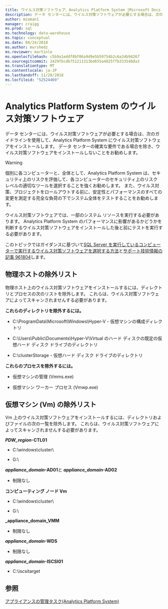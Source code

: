 ```yaml
---
title: ウイルス対策ソフトウェア、Analytics Platform System |Microsoft Docs
description: データ センターには、ウイルス対策ソフトウェアが必要とする場合は、次のガイドラインを使用して、Analytics Platform System にウイルス対策ソフトウェアをインストールします。 データ センターの確実な要件である場合を除き、ウイルス対策ソフトウェアをインストールしないことをお勧めします。
author: mzaman1
manager: craigg
ms.prod: sql
ms.technology: data-warehouse
ms.topic: conceptual
ms.date: 04/24/2018
ms.author: murshedz
ms.reviewer: martinle
ms.openlocfilehash: c5b9a1eddf8bf06a9d9e5b59754b2c6a34b94267
ms.sourcegitcommit: 2429fbcdb751211313bd655a4825ffb33354bda3
ms.translationtype: MT
ms.contentlocale: ja-JP
ms.lasthandoff: 11/28/2018
ms.locfileid: "52524469"
---
```

# <a name="antivirus-software-for-analytics-platform-system"></a>Analytics Platform System のウイルス対策ソフトウェア
データ センターには、ウイルス対策ソフトウェアが必要とする場合は、次のガイドラインを使用して、Analytics Platform System にウイルス対策ソフトウェアをインストールします。 データ センターの確実な要件である場合を除き、ウイルス対策ソフトウェアをインストールしないことをお勧めします。  
  
> [!WARNING]  
> 個別に各コンピューターと、全体として、Analytics Platform System は、セキュリティ上のリスクを評価して、各コンピューターのセキュリティ上のリスク レベルの適切なツールを選択することを強くお勧めします。 また、ウイルス対策、プロジェクトをロールアウトする前に、安定性とパフォーマンスのすべての変更を測定する完全な負荷の下でシステム全体をテストすることをお勧めします。  
>   
> ウイルス対策ソフトウェアでは、一部のシステム リソースを実行する必要があります。 Analytics Platform System のパフォーマンスに影響があるかどうかを判断するウイルス対策ソフトウェアをインストールした後と前にテストを実行する必要があります。  
  
このトピックではガイダンスに基づいて[SQL Server を実行しているコンピューターで実行するウイルス対策ソフトウェアを選択する方法](https://support.microsoft.com/kb/309422)と[サポート技術情報の記事 961804](https://support.microsoft.com/kb/961804/en-us)します。  
  
## <a name="exclusion-list-for-physical-hosts"></a>物理ホストの除外リスト  
物理ホスト上のウイルス対策ソフトウェアをインストールするには、ディレクトリとプロセスの次のリストを除外します。 これらは、ウイルス対策ソフトウェアによってスキャンされませんする必要があります。  
  
**これらのディレクトリを除外するには。**  
  
-   C:\ProgramData\Microsoft\Windows\Hyper-V - 仮想マシンの構成ディレクトリ  
  
-   C:\Users\Public\Documents\Hyper-V\Virtual のハード ディスクの既定の仮想ハード ディスク ドライブのディレクトリ  
  
-   C:\clusterStorage - 仮想ハード ディスク ドライブのディレクトリ  
  
**これらのプロセスを除外するには。**  
  
-   仮想マシンの管理 (Vmms.exe)  
  
-   仮想マシン ワーカー プロセス (Vmwp.exe)  
  
## <a name="exclusion-list-for-virtual-machines-vms"></a>仮想マシン (Vm) の除外リスト  
Vm 上のウイルス対策ソフトウェアをインストールするには、ディレクトリおよびファイルの次の一覧を除外します。 これらは、ウイルス対策ソフトウェアによってスキャンされませんする必要があります。  
  
**_PDW_region_-CTL01**  
  
-   C:\windows\cluster\  
  
-   G:\  
  
**_appliance_domain_-AD01**と **_appliance_domain_-AD02**  
  
-   制限なし  
  
**コンピューティング ノード Vm**  
  
-   C:\windows\cluster\  
  
-   G:\  
  
**_appliance_domain_VMM**  
  
-   制限なし  
  
**_appliance_domain_-WDS**  
  
-   制限なし  
  
**_appliance_domain_-ISCSI01**  
  
-   C:\iscsitarget  
  
## <a name="see-also"></a>参照  
[アプライアンスの管理タスク&#40;Analytics Platform System&#41;](appliance-management-tasks.md)  
  
